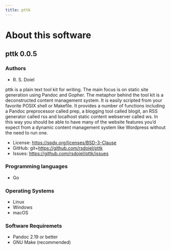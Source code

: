 ```yaml
---
title: pttk
---
```


About this software
===================

pttk 0.0.5
----------------

### Authors

- R. S. Doiel

pttk is a plain text tool kit for writing. The main focus is on static
site generation using Pandoc and Gopher. The metaphor behind the tool
kit is a deconstructed content management system. It is easily scripted
from your favorite POSIX shell or Makefile. It provides a number of
functions including a Pandoc preprocessor called prep, a blogging tool
called blogit, an RSS generator called rss and localhost static content
webserver called ws. In this way you should be able to have many of the
website features you’d expect from a dynamic content management system
like Wordpress without the need to run one.


- License: https://spdx.org/licenses/BSD-3-Clause
- GitHub: git+https://github.com/rsdoiel/pttk
- Issues: https://github.com/rsdoiel/pttk/issues


### Programming languages

- Go

### Operating Systems

- Linux
- Windows
- macOS

### Software Requiremets

- Pandoc 2.19 or better
- GNU Make (recommended)

